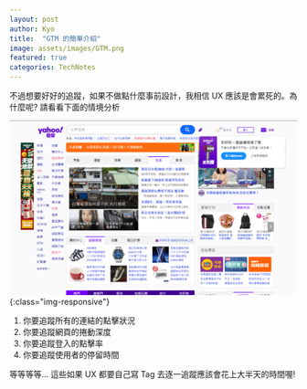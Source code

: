 ```yaml
---
layout: post
author: Kyo
title:  "GTM 的簡單介紹"
image: assets/images/GTM.png
featured: true
categories: TechNotes
---
```



不過想要好好的追蹤，如果不做點什麼事前設計，我相信 UX 應該是會累死的。為什麼呢? 請看看下面的情境分析

![LandingPage](/assets/images/GTM/yahooLanding.png){:class="img-responsive"}

1. 你要追蹤所有的連結的點擊狀況
2. 你要追蹤網頁的捲動深度
3. 你要追蹤登入的點擊率
4. 你要追蹤使用者的停留時間

等等等等...
這些如果 UX 都要自己寫 Tag 去逐一追蹤應該會花上大半天的時間喔!
